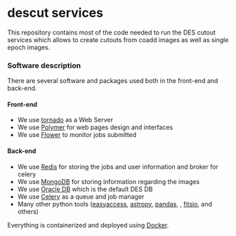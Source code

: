 # descut services

This repository contains most of the code needed to run the DES cutout services which allows to create cutouts from coadd images as well as single epoch images.

### Software description 

There are several software and packages used both in the front-end and back-end.

#### Front-end

- We use [tornado](http://www.tornadoweb.org/en/stable/) as a Web Server
- We use [Polymer](https://www.polymer-project.org/1.0/) for web pages design and interfaces
- We use [Flower](http://flower.readthedocs.io/en/latest/) to monitor jobs submitted 

#### Back-end

- We use [Redis](http://redis.io/) for storing the jobs and user information and broker for celery
- We use [MongoDB](https://www.mongodb.com/) for storing information regarding the images 
- We use [Oracle DB](https://www.oracle.com/index.html) which is the default DES DB
- We use [Celery](http://www.celeryproject.org/) as a queue and job manager
- Many other python tools ([easyaccess](https://github.com/mgckind/easyaccess), [astropy](http://www.astropy.org/), [pandas](http://pandas.pydata.org/), , [fitsio](https://github.com/esheldon/fitsio), and others)


Everything is containerized  and deployed using [Docker](https://www.docker.com/).
